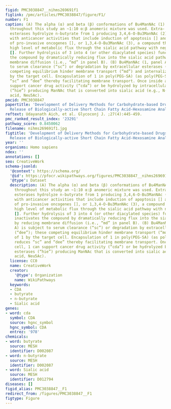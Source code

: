 ```yaml
---
figid: PMC3038847__nihms269691f1
figlink: /pmc/articles/PMC3038847/figure/F1/
number: F1
caption: (A) The alpha (α) and beta (β) conformations of Bu4ManNAc (1) are shown;
  throughout this study an ~1:10 α:β anomeric mixture was used. Extra- or intra-cellular
  esterases hydrolyze n-butyrate from 1 producing 3,4,6-O-Bu3ManNAc (2), a compound
  with anticancer activities that include induction of apoptosis [] and suppression
  of pro-invasive oncogenes [], or 1,3,4-O-Bu3ManNAc (3), a compound that supports
  high level of metabolic flux through the sialic acid pathway with negligible toxicity
  []. Further hydrolysis of 3 into 4 (or other diacylated species) functionally inactivates
  the compound by dramatically reducing flux into the sialic acid pathway by reducing
  membrane diffusion (i.e., “md” in panel B). (B) Bu4ManNAc (1, panel A) is subject
  to serum clearance (“sc”) or degradation by extracellular esterases (“dee”); these
  competing equilibrium hinder membrane transport (“md”) and internalization of 1
  by the target cell. Encapsulation of 1 in poly(PEG-SA) (as poly(PEG-SA):1) reduces
  “sc” and “dee” thereby facilitating membrane transport. Once inside a cell, 1 can
  support cancer drug activity (“cda”) or be hydrolyzed by intracellular esterases
  (“hie”) producing ManNAc that is converted into sialic acid (e.g., N-acetylneuraminic
  acid, Neu5Ac).
pmcid: PMC3038847
papertitle: 'Development of Delivery Methods for Carbohydrate-based Drugs: Controlled
  Release of Biologically-active Short Chain Fatty Acid-Hexosamine Analogs.'
reftext: Udayanath Aich, et al. Glycoconj J. ;27(4):445-459.
pmc_ranked_result_index: '23291'
pathway_score: 0.8450062
filename: nihms269691f1.jpg
figtitle: 'Development of Delivery Methods for Carbohydrate-based Drugs: Controlled
  Release of Biologically-active Short Chain Fatty Acid-Hexosamine Analogs'
year: ''
organisms: Homo sapiens
ndex: ''
annotations: []
seo: CreativeWork
schema-jsonld:
  '@context': https://schema.org/
  '@id': https://pfocr.wikipathways.org/figures/PMC3038847__nihms269691f1.html
  '@type': Dataset
  description: (A) The alpha (α) and beta (β) conformations of Bu4ManNAc (1) are shown;
    throughout this study an ~1:10 α:β anomeric mixture was used. Extra- or intra-cellular
    esterases hydrolyze n-butyrate from 1 producing 3,4,6-O-Bu3ManNAc (2), a compound
    with anticancer activities that include induction of apoptosis [] and suppression
    of pro-invasive oncogenes [], or 1,3,4-O-Bu3ManNAc (3), a compound that supports
    high level of metabolic flux through the sialic acid pathway with negligible toxicity
    []. Further hydrolysis of 3 into 4 (or other diacylated species) functionally
    inactivates the compound by dramatically reducing flux into the sialic acid pathway
    by reducing membrane diffusion (i.e., “md” in panel B). (B) Bu4ManNAc (1, panel
    A) is subject to serum clearance (“sc”) or degradation by extracellular esterases
    (“dee”); these competing equilibrium hinder membrane transport (“md”) and internalization
    of 1 by the target cell. Encapsulation of 1 in poly(PEG-SA) (as poly(PEG-SA):1)
    reduces “sc” and “dee” thereby facilitating membrane transport. Once inside a
    cell, 1 can support cancer drug activity (“cda”) or be hydrolyzed by intracellular
    esterases (“hie”) producing ManNAc that is converted into sialic acid (e.g., N-acetylneuraminic
    acid, Neu5Ac).
  license: CC0
  name: CreativeWork
  creator:
    '@type': Organization
    name: WikiPathways
  keywords:
  - CDA
  - butyrate
  - n-butyrate
  - Sialic acid
genes:
- word: cda
  symbol: CDA
  source: hgnc_symbol
  hgnc_symbol: CDA
  entrez: '978'
chemicals:
- word: butyrate
  source: MESH
  identifier: D002087
- word: n-butyrate
  source: MESH
  identifier: D002087
- word: Sialic acid
  source: MESH
  identifier: D012794
diseases: []
figid_alias: PMC3038847__F1
redirect_from: /figures/PMC3038847__F1
figtype: Figure
---
```

